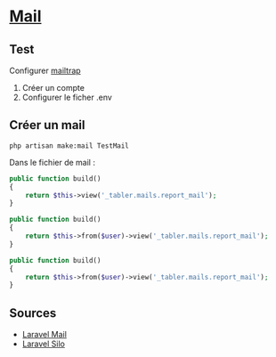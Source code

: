 # [Mail](readme.md)

## Test

Configurer [mailtrap](https://mailtrap.io)

1. Créer un compte
2. Configurer le ficher .env

## Créer un mail

```console
php artisan make:mail TestMail
```

Dans le fichier de mail :

```php
public function build()
{
    return $this->view('_tabler.mails.report_mail');
}
```

```php
public function build()
{
    return $this->from($user)->view('_tabler.mails.report_mail');
}
```

```php
public function build()
{
    return $this->from($user)->view('_tabler.mails.report_mail');
}
```

## Sources

* [Laravel Mail](https://laravel.com/docs/10.x/mail#configuring-the-sender)
* [Laravel Silo](https://laravel.sillo.org/cours-laravel-8-les-bases-envoyer-un-email/)
